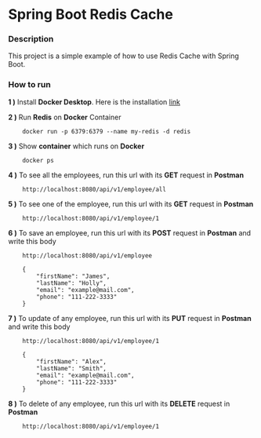 # Spring Boot Redis Cache

### Description

This project is a simple example of how to use Redis Cache with Spring Boot.

### How to run

**1 )** Install **Docker Desktop**. Here is the installation [link](https://docs.docker.com/docker-for-windows/install/)

**2 )** Run **Redis** on **Docker** Container

```
    docker run -p 6379:6379 --name my-redis -d redis
```

**3 )** Show **container** which runs on **Docker**

```
    docker ps
```    

**4 )** To see all the employees, run this url with its **GET** request in **Postman**

```
    http://localhost:8080/api/v1/employee/all
```

**5 )** To see one of the employee, run this url with its **GET** request in **Postman**

```
    http://localhost:8080/api/v1/employee/1
```

**6 )** To save an employee, run this url with its **POST** request in **Postman** and write this body

```
    http://localhost:8080/api/v1/employee

    {
        "firstName": "James",
        "lastName": "Holly",
        "email": "example@mail.com",
        "phone": "111-222-3333"
    }
```

**7 )** To update of any employee, run this url with its **PUT** request in **Postman** and write this body

```
    http://localhost:8080/api/v1/employee/1

    {
        "firstName": "Alex",
        "lastName": "Smith",
        "email": "example@mail.com",
        "phone": "111-222-3333"
    }
```

**8 )** To delete of any employee, run this url with its **DELETE** request in **Postman**

```
    http://localhost:8080/api/v1/employee/1
```
